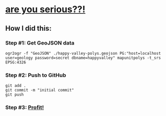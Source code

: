 # [are you serious??!](https://github.com/blog/1528-there-s-a-map-for-that)

## How I did this:

### Step #1: Get GeoJSON data
    
    ogr2ogr -f "GeoJSON" ./happy-valley-polys.geojson PG:"host=localhost user=geology password=secret dbname=happyvalley" mapunitpolys -t_srs EPSG:4326

### Step #2: Push to GitHub

    git add .
    git commit -m "initial commit"
    git push

### Step #3: [Profit!](https://github.com/rclark/maps/blob/master/happyvalley.geojson) 
